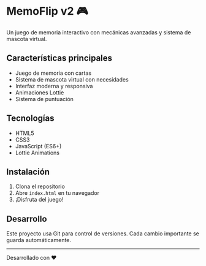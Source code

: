 # MemoFlip v2 🎮

Un juego de memoria interactivo con mecánicas avanzadas y sistema de mascota virtual.

## Características principales
- Juego de memoria con cartas
- Sistema de mascota virtual con necesidades
- Interfaz moderna y responsiva
- Animaciones Lottie
- Sistema de puntuación

## Tecnologías
- HTML5
- CSS3
- JavaScript (ES6+)
- Lottie Animations

## Instalación
1. Clona el repositorio
2. Abre `index.html` en tu navegador
3. ¡Disfruta del juego!

## Desarrollo
Este proyecto usa Git para control de versiones. Cada cambio importante se guarda automáticamente.

---
Desarrollado con ❤️
